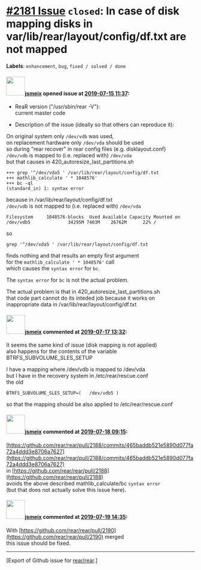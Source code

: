 [\#2181 Issue](https://github.com/rear/rear/issues/2181) `closed`: In case of disk mapping disks in var/lib/rear/layout/config/df.txt are not mapped
====================================================================================================================================================

**Labels**: `enhancement`, `bug`, `fixed / solved / done`

#### <img src="https://avatars.githubusercontent.com/u/1788608?u=925fc54e2ce01551392622446ece427f51e2f0ce&v=4" width="50">[jsmeix](https://github.com/jsmeix) opened issue at [2019-07-15 11:37](https://github.com/rear/rear/issues/2181):

-   ReaR version ("/usr/sbin/rear -V"):  
    current master code

-   Description of the issue (ideally so that others can reproduce it):

On original system only `/dev/vdb` was used,  
on replacement hardware only `/dev/vda` should be used  
so during "rear recover" in rear config files (e.g. disklayout.conf)  
`/dev/vdb` is mapped to (i.e. replaced with) `/dev/vda`  
but that causes in 420\_autoresize\_last\_partitions.sh

    +++ grep '^/dev/vda5 ' /var/lib/rear/layout/config/df.txt
    +++ mathlib_calculate ' * 1048576'
    +++ bc -ql
    (standard_in) 1: syntax error

because in /var/lib/rear/layout/config/df.txt  
`/dev/vdb` is not mapped to (i.e. replaced with) `/dev/vda`

    Filesystem     1048576-blocks  Used Available Capacity Mounted on
    /dev/vdb5              34295M 7403M    26762M      22% /

so

    grep '^/dev/vda5 ' /var/lib/rear/layout/config/df.txt

finds nothing and that results an empty first argument  
for the `mathlib_calculate ' * 1048576'` call  
which causes the `syntax error` for `bc`.

The `syntax error` for `bc` is not the actual problem.

The actual problem is that in 420\_autoresize\_last\_partitions.sh  
that code part cannot do its inteded job because it works on  
inappropriate data in /var/lib/rear/layout/config/df.txt

#### <img src="https://avatars.githubusercontent.com/u/1788608?u=925fc54e2ce01551392622446ece427f51e2f0ce&v=4" width="50">[jsmeix](https://github.com/jsmeix) commented at [2019-07-17 13:32](https://github.com/rear/rear/issues/2181#issuecomment-512255821):

It seems the same kind of issue (disk mapping is not applied)  
also happens for the contents of the variable  
BTRFS\_SUBVOLUME\_SLES\_SETUP

I have a mapping where /dev/vdb is mapped to /dev/vda  
but I have in the recovery system in /etc/rear/rescue.conf  
the old

    BTRFS_SUBVOLUME_SLES_SETUP=(   /dev/vdb5 )

so that the mapping should be also applied to /etc/rear/rescue.conf

#### <img src="https://avatars.githubusercontent.com/u/1788608?u=925fc54e2ce01551392622446ece427f51e2f0ce&v=4" width="50">[jsmeix](https://github.com/jsmeix) commented at [2019-07-18 09:15](https://github.com/rear/rear/issues/2181#issuecomment-512734825):

[https://github.com/rear/rear/pull/2188/commits/465baddb521e5890d077fa72a4ddd3e8706a7627](https://github.com/rear/rear/pull/2188/commits/465baddb521e5890d077fa72a4ddd3e8706a7627)  
in
[https://github.com/rear/rear/pull/2188](https://github.com/rear/rear/pull/2188)  
avoids the above described mathlib\_calculate/bc `syntax error`  
(but that does not actually solve this issue here).

#### <img src="https://avatars.githubusercontent.com/u/1788608?u=925fc54e2ce01551392622446ece427f51e2f0ce&v=4" width="50">[jsmeix](https://github.com/jsmeix) commented at [2019-07-19 14:35](https://github.com/rear/rear/issues/2181#issuecomment-513253539):

With
[https://github.com/rear/rear/pull/2190](https://github.com/rear/rear/pull/2190)
merged  
this issue should be fixed.

------------------------------------------------------------------------

\[Export of Github issue for
[rear/rear](https://github.com/rear/rear).\]
